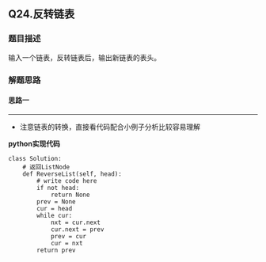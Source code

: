 ## Q24.反转链表
### 题目描述
输入一个链表，反转链表后，输出新链表的表头。
### 解题思路
#### 思路一
****
- 注意链表的转换，直接看代码配合小例子分析比较容易理解

**python实现代码**
```
class Solution:
    # 返回ListNode
    def ReverseList(self, head):
        # write code here
        if not head:
            return None
        prev = None
        cur = head
        while cur:
            nxt = cur.next
            cur.next = prev
            prev = cur
            cur = nxt
        return prev
```

